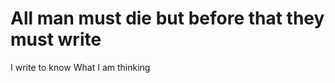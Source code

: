 


# All man must die but before that they must write

I write to know What I am thinking 
<!--stackedit_data:
eyJoaXN0b3J5IjpbLTEzMDkxOTA3NjldfQ==
-->
